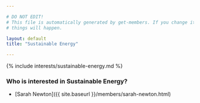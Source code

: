```yaml
---

# DO NOT EDIT!
# This file is automatically generated by get-members. If you change it, bad
# things will happen.

layout: default
title: "Sustainable Energy"

---
```


{% include interests/sustainable-energy.md %}

### Who is interested in Sustainable Energy?


* [Sarah Newton]({{ site.baseurl }}/members/sarah-newton.html)
